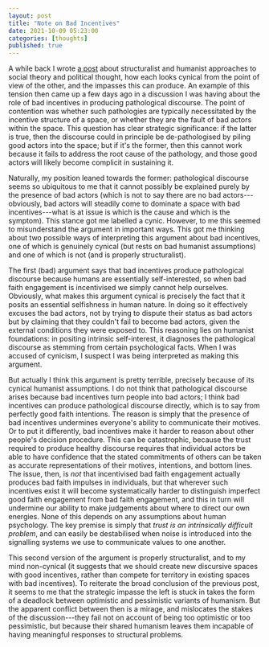 ```yaml
---
layout: post
title: "Note on Bad Incentives"
date: 2021-10-09 05:23:00
categories: [thoughts]
published: true
---
```


A while back I wrote [a post](http://127.0.0.1:4000/2021/08/04/structure-agency.html) about structuralist and humanist approaches to social theory and political thought, how each looks cynical from the point of view of the other, and the impasses this can produce. An example of this tension then came up a few days ago in a discussion I was having about the role of bad incentives in producing pathological discourse. The point of contention was whether such pathologies are typically necessitated by the incentive structure of a space, or whether they are the fault of bad actors within the space. This question has clear strategic significance: if the latter is true, then the discourse could in principle be de-pathologised by piling good actors into the space; but if it's the former, then this cannot work because it fails to address the root cause of the pathology, and those good actors will likely become complicit in sustaining it.

<!--more-->

Naturally, my position leaned towards the former: pathological discourse seems so ubiquitous to me that it cannot possibly be explained purely by the presence of bad actors (which is not to say there are no bad actors---obviously, bad actors will steadily come to dominate a space with bad incentives---what is at issue is which is the cause and which is the symptom). This stance got me labelled a cynic. However, to me this seemed to misunderstand the argument in important ways. This got me thinking about two possible ways of interpreting this argument about bad incentives, one of which is genuinely cynical (but rests on bad humanist assumptions) and one of which is not (and is properly structuralist).

The first (bad) argument says that bad incentives produce pathological discourse because humans are essentially self-interested, so when bad faith engagement is incentivised we simply cannot help ourselves. Obviously, what makes this argument cynical is precisely the fact that it posits an essential selfishness in human nature. In doing so it effectively excuses the bad actors, not by trying to dispute their status as bad actors but by claiming that they couldn't fail to become bad actors, given the external conditions they were exposed to. This reasoning lies on humanist foundations: in positing intrinsic self-interest, it diagnoses the pathological discourse as stemming from certain psychological facts. When I was accused of cynicism, I suspect I was being interpreted as making this argument.

But actually I think this argument is pretty terrible, precisely because of its cynical humanist assumptions. I do not think that pathological discourse arises because bad incentives turn people into bad actors; I think bad incentives can produce pathological discourse directly, which is to say from perfectly good faith intentions. The reason is simply that the presence of bad incentives undermines everyone's ability to communicate their motives. Or to put it differently, bad incentives make it harder to reason about other people's decision procedure. This can be catastrophic, because the trust required to produce healthy discourse requires that individual actors be able to have confidence that the stated commitments of others can be taken as accurate representations of their motives, intentions, and bottom lines. The issue, then, is _not_ that incentivised bad faith engagement actually produces bad faith impulses in individuals, but that wherever such incentives exist it will become systematically harder to distinguish imperfect good faith engagement from bad faith engagement, and this in turn will undermine our ability to make judgements about where to direct our own energies. None of this depends on any assumptions about human psychology. The key premise is simply that _trust is an intrinsically difficult problem_, and can easily be destabilised when noise is introduced into the signalling systems we use to communicate values to one another.

This second version of the argument is properly structuralist, and to my mind non-cynical (it suggests that we should create new discursive spaces with good incentives, rather than compete for territory in existing spaces with bad incentives). To reiterate the broad conclusion of the previous post, it seems to me that the strategic impasse the left is stuck in takes the form of a deadlock between optimistic and pessimistic variants of humanism. But the apparent conflict between then is a mirage, and mislocates the stakes of the discussion---they fail not on account of being too optimistic or too pessimistic, but because their shared humanism leaves them incapable of having meaningful responses to structural problems.
